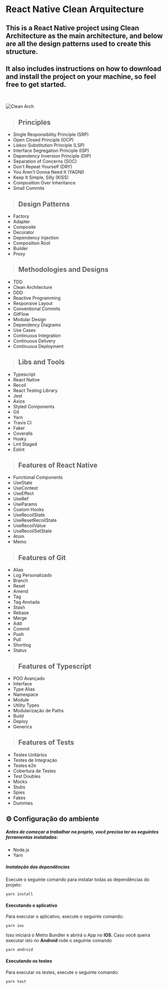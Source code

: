 # React Native Clean Arquitecture

## This is a React Native project using Clean Architecture as the main architecture, and below are all the design patterns used to create this structure.

## It also includes instructions on how to download and install the project on your machine, so feel free to get started.

<br />

![Clean Arch](https://static.imasters.com.br/wp-content/uploads/2018/10/07222901/conn.jpg)

> ## Principles

- Single Responsibility Principle (SRP)
- Open Closed Principle (OCP)
- Liskov Substitution Principle (LSP)
- Interface Segregation Principle (ISP)
- Dependency Inversion Principle (DIP)
- Separation of Concerns (SOC)
- Don't Repeat Yourself (DRY)
- You Aren't Gonna Need It (YAGNI)
- Keep It Simple, Silly (KISS)
- Composition Over Inheritance
- Small Commits

> ## Design Patterns

- Factory
- Adapter
- Composite
- Decorator
- Dependency Injection
- Composition Root
- Builder
- Proxy

> ## Methodologies and Designs

- TDD
- Clean Architecture
- DDD
- Reactive Programming
- Responsive Layout
- Conventional Commits
- GitFlow
- Modular Design
- Dependency Diagrams
- Use Cases
- Continuous Integration
- Continuous Delivery
- Continuous Deployment

> ## Libs and Tools

- Typescript
- React Native
- Recoil
- React Testing Library
- Jest
- Axios
- Styled Components
- Git
- Yarn
- Travis CI
- Faker
- Coveralls
- Husky
- Lint Staged
- Eslint

> ## Features of React Native

- Functional Components
- UseState
- UseContext
- UseEffect
- UseRef
- UseParams
- Custom Hooks
- UseRecoilState
- UseResetRecoilState
- UseRecoilValue
- UseRecoilSetState
- Atom
- Memo

> ## Features of Git

- Alias
- Log Personalizado
- Branch
- Reset
- Amend
- Tag
- Tag Anotada
- Stash
- Rebase
- Merge
- Add
- Commit
- Push
- Pull
- Shortlog
- Status

> ## Features of Typescript

- POO Avançado
- Interface
- Type Alias
- Namespace
- Module
- Utility Types
- Modularização de Paths
- Build
- Deploy
- Generics

> ## Features of Tests

- Testes Unitários
- Testes de Integração
- Testes e2e
- Cobertura de Testes
- Test Doubles
- Mocks
- Stubs
- Spies
- Fakes
- Dummies

## ⚙️ Configuração do ambiente

##### Antes de começar a trabalhar no projeto, você precisa ter as seguintes ferramentas instaladas:

- Node.js
- Yarn

##### Instalação das dependências

Execute o seguinte comando para instalar todas as dependências do projeto:

`yarn install`

#### Executando o aplicativo

Para executar o aplicativo, execute o seguinte comando:

`yarn ios`

Isso iniciará o Metro Bundler e abrirá o App no <strong>IOS</strong>. Caso você queira executar
isto no <strong>Android </strong> rode o seguinte comando

`yarn android`

#### Executando os testes

Para executar os testes, execute o seguinte comando:

`yarn test`
